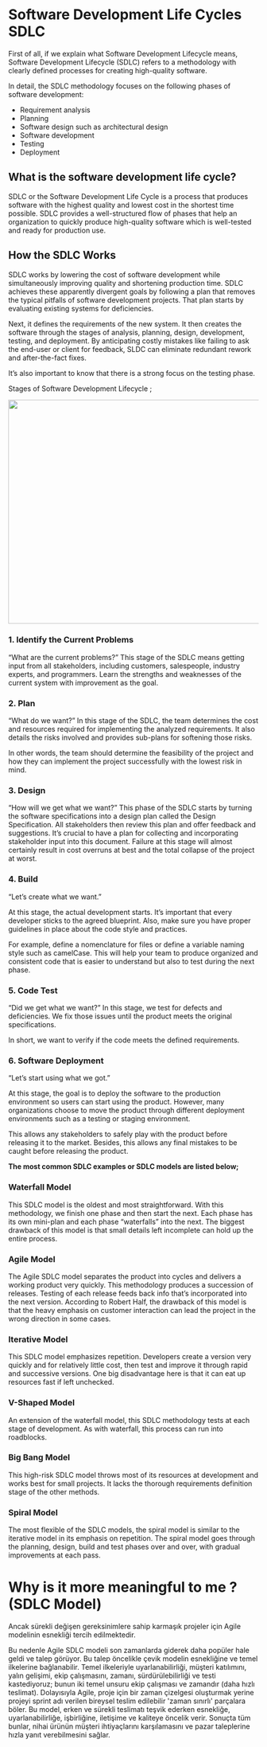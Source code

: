 # Software Development Life Cycles SDLC
First of all, if we explain what Software Development Lifecycle means, Software Development Lifecycle (SDLC) refers to a methodology with clearly defined processes for creating high-quality software.

In detail, the SDLC methodology focuses on the following phases of software development:

- Requirement analysis
- Planning
- Software design such as architectural design
- Software development
- Testing
- Deployment

## What is the software development life cycle?

SDLC or the Software Development Life Cycle is a process that produces software with the highest quality and lowest cost in the shortest time possible. SDLC provides a well-structured flow of phases that help an organization to quickly produce high-quality software which is well-tested and ready for production use.

## How the SDLC Works

SDLC works by lowering the cost of software development while simultaneously improving quality and shortening production time. SDLC achieves these apparently divergent goals by following a plan that removes the typical pitfalls of software development projects. That plan starts by evaluating existing systems for deficiencies.

Next, it defines the requirements of the new system. It then creates the software through the stages of analysis, planning, design, development, testing, and deployment. By anticipating costly mistakes like failing to ask the end-user or client for feedback, SLDC can eliminate redundant rework and after-the-fact fixes.

It’s also important to know that there is a strong focus on the testing phase.

Stages of Software Development Lifecycle ;

<img src="https://stackify.com/wp-content/uploads/2020/04/SDLC-HS2020.png" width="600" height="450">

### 1. Identify the Current Problems 
“What are the current problems?” This stage of the SDLC means getting input from all stakeholders, including customers, salespeople, industry experts, and programmers. Learn the strengths and weaknesses of the current system with improvement as the goal.

### 2. Plan
“What do we want?” In this stage of the SDLC, the team determines the cost and resources required for implementing the analyzed requirements. It also details the risks involved and provides sub-plans for softening those risks.

In other words, the team should determine the feasibility of the project and how they can implement the project successfully with the lowest risk in mind.

### 3. Design
“How will we get what we want?” This phase of the SDLC starts by turning the software specifications into a design plan called the Design Specification. All stakeholders then review this plan and offer feedback and suggestions. It’s crucial to have a plan for collecting and incorporating stakeholder input into this document. Failure at this stage will almost certainly result in cost overruns at best and the total collapse of the project at worst.

### 4. Build
“Let’s create what we want.”

At this stage, the actual development starts. It’s important that every developer sticks to the agreed blueprint. Also, make sure you have proper guidelines in place about the code style and practices.

For example, define a nomenclature for files or define a variable naming style such as camelCase. This will help your team to produce organized and consistent code that is easier to understand but also to test during the next phase.

### 5. Code Test
“Did we get what we want?” In this stage, we test for defects and deficiencies. We fix those issues until the product meets the original specifications.

In short, we want to verify if the code meets the defined requirements.

### 6. Software Deployment
“Let’s start using what we got.”

At this stage, the goal is to deploy the software to the production environment so users can start using the product. However, many organizations choose to move the product through different deployment environments such as a testing or staging environment.

This allows any stakeholders to safely play with the product before releasing it to the market. Besides, this allows any final mistakes to be caught before releasing the product.

**The most common SDLC examples or SDLC models are listed below;**

### Waterfall Model
This SDLC model is the oldest and most straightforward. With this methodology, we finish one phase and then start the next. Each phase has its own mini-plan and each phase “waterfalls” into the next. The biggest drawback of this model is that small details left incomplete can hold up the entire process.

### Agile Model
The Agile SDLC model separates the product into cycles and delivers a working product very quickly. This methodology produces a succession of releases. Testing of each release feeds back info that’s incorporated into the next version. According to Robert Half, the drawback of this model is that the heavy emphasis on customer interaction can lead the project in the wrong direction in some cases.

### Iterative Model
This SDLC model emphasizes repetition. Developers create a version very quickly and for relatively little cost, then test and improve it through rapid and successive versions. One big disadvantage here is that it can eat up resources fast if left unchecked.

### V-Shaped Model
An extension of the waterfall model, this SDLC methodology tests at each stage of development. As with waterfall, this process can run into roadblocks.

### Big Bang Model
This high-risk SDLC model throws most of its resources at development and works best for small projects. It lacks the thorough requirements definition stage of the other methods.

### Spiral Model
The most flexible of the SDLC models, the spiral model is similar to the iterative model in its emphasis on repetition. The spiral model goes through the planning, design, build and test phases over and over, with gradual improvements at each pass.

# Why is it more meaningful to me ? (SDLC Model)

Ancak sürekli değişen gereksinimlere sahip karmaşık projeler için Agile modelinin esnekliği tercih edilmektedir.

Bu nedenle Agile SDLC modeli son zamanlarda giderek daha popüler hale geldi ve talep görüyor. Bu talep öncelikle çevik modelin esnekliğine ve temel ilkelerine bağlanabilir. Temel ilkeleriyle uyarlanabilirliği, müşteri katılımını, yalın gelişimi, ekip çalışmasını, zamanı, sürdürülebilirliği ve testi kastediyoruz; bunun iki temel unsuru ekip çalışması ve zamandır (daha hızlı teslimat). Dolayısıyla Agile, proje için bir zaman çizelgesi oluşturmak yerine projeyi sprint adı verilen bireysel teslim edilebilir 'zaman sınırlı' parçalara böler. Bu model, erken ve sürekli teslimatı teşvik ederken esnekliğe, uyarlanabilirliğe, işbirliğine, iletişime ve kaliteye öncelik verir. Sonuçta tüm bunlar, nihai ürünün müşteri ihtiyaçlarını karşılamasını ve pazar taleplerine hızla yanıt verebilmesini sağlar.
